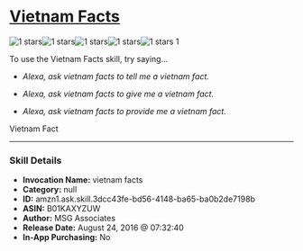 # [Vietnam Facts](http://alexa.amazon.com/#skills/amzn1.ask.skill.3dcc43fe-bd56-4148-ba65-ba0b2de7198b)
![1 stars](../../images/ic_star_black_18dp_1x.png)![1 stars](../../images/ic_star_border_black_18dp_1x.png)![1 stars](../../images/ic_star_border_black_18dp_1x.png)![1 stars](../../images/ic_star_border_black_18dp_1x.png)![1 stars](../../images/ic_star_border_black_18dp_1x.png) 1

To use the Vietnam Facts skill, try saying...

* *Alexa, ask vietnam facts to tell me a vietnam fact.*

* *Alexa, ask vietnam facts to give me a vietnam fact.*

* *Alexa, ask vietnam facts to provide me a vietnam fact.*

Vietnam Fact

***

### Skill Details

* **Invocation Name:** vietnam facts
* **Category:** null
* **ID:** amzn1.ask.skill.3dcc43fe-bd56-4148-ba65-ba0b2de7198b
* **ASIN:** B01KAXYZUW
* **Author:** MSG Associates 
* **Release Date:** August 24, 2016 @ 07:32:40
* **In-App Purchasing:** No
